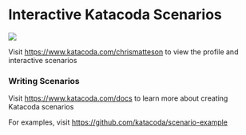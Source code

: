 # Interactive Katacoda Scenarios

[![](http://shields.katacoda.com/katacoda/chrismatteson/count.svg)](https://www.katacoda.com/chrismatteson "Get your profile on Katacoda.com")

Visit https://www.katacoda.com/chrismatteson to view the profile and interactive scenarios

### Writing Scenarios
Visit https://www.katacoda.com/docs to learn more about creating Katacoda scenarios

For examples, visit https://github.com/katacoda/scenario-example
